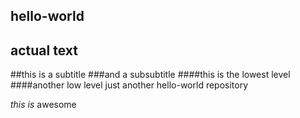 hello-world
------------------
actual text
------------------
##this is a subtitle
###and a subsubtitle
####this is the lowest level
####another low level
just another hello-world repository

*this is* awesome

